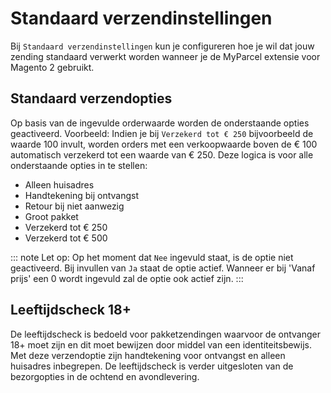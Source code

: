 # Standaard verzendinstellingen

Bij `Standaard verzendinstellingen` kun je configureren hoe je wil dat jouw
zending standaard verwerkt worden wanneer je de MyParcel extensie voor Magento 2
gebruikt.

<MPImg src="/documentation/magento/magento-standaard-verzendinstellingen.jpg" alt="Magento standaard verzendinstellingen" />

## Standaard verzendopties

Op basis van de ingevulde orderwaarde worden de onderstaande opties geactiveerd.
Voorbeeld: Indien je bij `Verzekerd tot € 250` bijvoorbeeld de waarde 100
invult, worden orders met een verkoopwaarde boven de € 100 automatisch verzekerd
tot een waarde van € 250. Deze logica is voor alle onderstaande opties in te
stellen:

- Alleen huisadres
- Handtekening bij ontvangst
- Retour bij niet aanwezig
- Groot pakket
- Verzekerd tot € 250
- Verzekerd tot € 500

::: note
Let op: Op het moment dat `Nee` ingevuld staat, is de optie niet geactiveerd.
Bij invullen van `Ja` staat de optie actief. Wanneer er bij 'Vanaf prijs' een 0
wordt ingevuld zal de optie ook actief zijn.
:::

## Leeftijdscheck 18+

De leeftijdscheck is bedoeld voor pakketzendingen waarvoor de ontvanger 18+ moet
zijn en dit moet bewijzen door middel van een identiteitsbewijs. Met deze
verzendoptie zijn handtekening voor ontvangst en alleen huisadres inbegrepen. De
leeftijdscheck is verder uitgesloten van de bezorgopties in de ochtend en
avondlevering.
